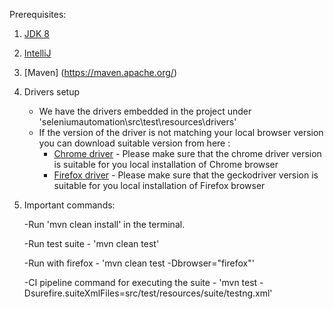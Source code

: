 Prerequisites:
1) [JDK 8](https://www.oracle.com/technetwork/java/javase/downloads/jdk8-downloads-2133151.html)
2) [IntelliJ](https://www.jetbrains.com/idea/download/#section=windows)
3) [Maven] (https://maven.apache.org/)
4) Drivers setup
    * We have the drivers embedded in the project under 'seleniumautomation\src\test\resources\drivers'
    * If the version of the driver is not matching your local browser version you can download suitable version from here :
        * [Chrome driver](https://chromedriver.chromium.org/downloads) - Please make sure that the chrome driver version is suitable for you local installation of Chrome browser
        * [Firefox driver](https://github.com/mozilla/geckodriver/releases/) - Please make sure that the geckodriver version is suitable for you local installation of Firefox browser

5) Important commands:

    -Run 'mvn clean install' in the terminal.
    
    -Run test suite - 'mvn clean test'
    
    -Run with firefox - 'mvn clean test -Dbrowser="firefox"'
    
    -CI pipeline command for executing the suite - 'mvn test -Dsurefire.suiteXmlFiles=src/test/resources/suite/testng.xml'

